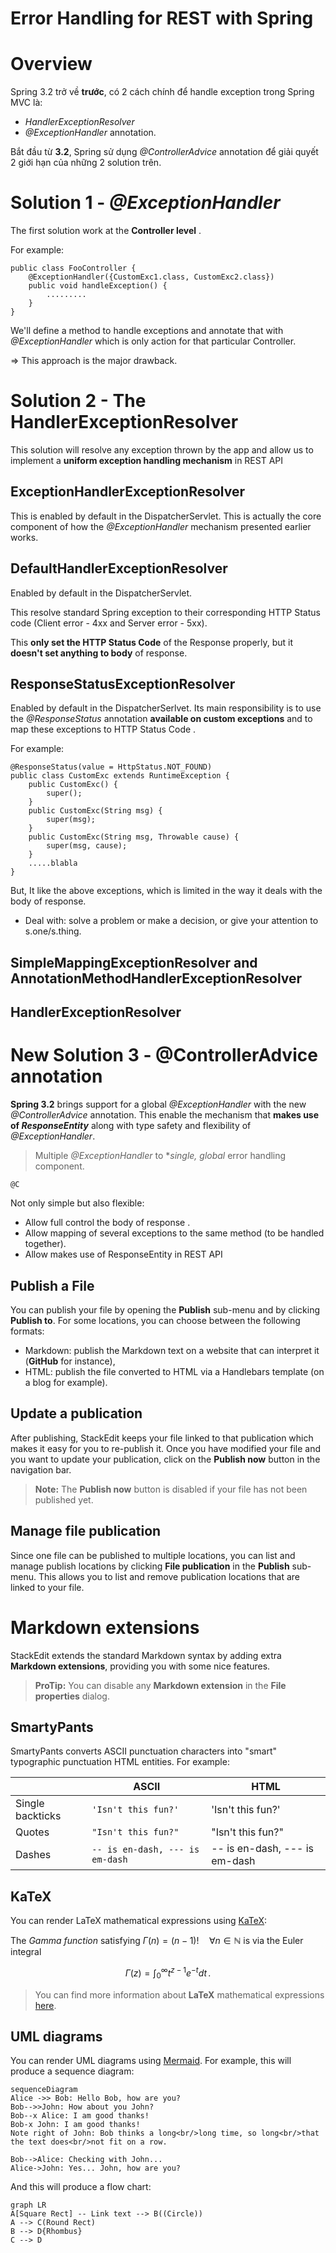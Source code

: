 # Error Handling for REST with Spring

# Overview
Spring 3.2 trở về **trước**, có 2 cách chính để handle exception trong Spring MVC là:
* *HandlerExceptionResolver*
* *@ExceptionHandler* annotation.

Bắt đầu từ **3.2**, Spring sử dụng *@ControllerAdvice* annotation để giải quyết 2 giới hạn của những 2 solution trên.


# Solution 1 - *@ExceptionHandler*
The first solution work at the **Controller level** .

For example:

    public class FooController {
	    @ExceptionHandler({CustomExc1.class, CustomExc2.class})
	    public void handleException() {
		    .........
	    }
    }

We'll define a method to handle exceptions and annotate that with *@ExceptionHandler* which is only action for that particular Controller.

=> This approach is the major drawback.

# Solution 2 - The HandlerExceptionResolver
This solution will resolve any exception thrown by the app and allow us to implement a **uniform exception handling mechanism** in REST API

## ExceptionHandlerExceptionResolver
This is enabled by default in the DispatcherServlet. This is actually the core component of how the *@ExceptionHandler* mechanism presented earlier works. 
## DefaultHandlerExceptionResolver
Enabled by default in the DispatcherServlet.

This resolve standard Spring exception to their corresponding HTTP Status code (Client error - 4xx and Server error - 5xx).

This **only set the HTTP Status Code** of the Response properly, but it **doesn't set anything to body** of response.

## ResponseStatusExceptionResolver
Enabled by default in the DispatcherSerlvet. 
Its main responsibility is to use the *@ResponseStatus* annotation **available on custom exceptions** and to map these exceptions to HTTP Status Code .

For example:

    @ResponseStatus(value = HttpStatus.NOT_FOUND)
    public class CustomExc extends RuntimeException {
	    public CustomExc() {
		    super();
	    }
	    public CustomExc(String msg) {
		    super(msg);
	    }
	    public CustomExc(String msg, Throwable cause) {
		    super(msg, cause);
	    }
	    .....blabla
    }

But, It like the above exceptions, which is limited in the way it deals with the body of response.
* Deal with: solve a problem or make a decision, or give your attention to s.one/s.thing.

## SimpleMappingExceptionResolver and AnnotationMethodHandlerExceptionResolver


## HandlerExceptionResolver


# New Solution 3 - @ControllerAdvice annotation

**Spring 3.2** brings support for a  global *@ExceptionHandler* with the new *@ControllerAdvice* annotation. This enable the mechanism that **makes use of *ResponseEntity*** along with type safety and flexibility of *@ExceptionHandler*.

> Multiple *@ExceptionHandler* to **single, global* error handling component.

    @C

Not only simple but also flexible:

 - Allow full control the body of response .
 - Allow mapping of several exceptions to the same method (to be handled together).
 - Allow makes use of ResponseEntity in REST API

## Publish a File

You can publish your file by opening the **Publish** sub-menu and by clicking **Publish to**. For some locations, you can choose between the following formats:

- Markdown: publish the Markdown text on a website that can interpret it (**GitHub** for instance),
- HTML: publish the file converted to HTML via a Handlebars template (on a blog for example).

## Update a publication

After publishing, StackEdit keeps your file linked to that publication which makes it easy for you to re-publish it. Once you have modified your file and you want to update your publication, click on the **Publish now** button in the navigation bar.

> **Note:** The **Publish now** button is disabled if your file has not been published yet.

## Manage file publication

Since one file can be published to multiple locations, you can list and manage publish locations by clicking **File publication** in the **Publish** sub-menu. This allows you to list and remove publication locations that are linked to your file.


# Markdown extensions

StackEdit extends the standard Markdown syntax by adding extra **Markdown extensions**, providing you with some nice features.

> **ProTip:** You can disable any **Markdown extension** in the **File properties** dialog.


## SmartyPants

SmartyPants converts ASCII punctuation characters into "smart" typographic punctuation HTML entities. For example:

|                |ASCII                          |HTML                         |
|----------------|-------------------------------|-----------------------------|
|Single backticks|`'Isn't this fun?'`            |'Isn't this fun?'            |
|Quotes          |`"Isn't this fun?"`            |"Isn't this fun?"            |
|Dashes          |`-- is en-dash, --- is em-dash`|-- is en-dash, --- is em-dash|


## KaTeX

You can render LaTeX mathematical expressions using [KaTeX](https://khan.github.io/KaTeX/):

The *Gamma function* satisfying $\Gamma(n) = (n-1)!\quad\forall n\in\mathbb N$ is via the Euler integral

$$
\Gamma(z) = \int_0^\infty t^{z-1}e^{-t}dt\,.
$$

> You can find more information about **LaTeX** mathematical expressions [here](http://meta.math.stackexchange.com/questions/5020/mathjax-basic-tutorial-and-quick-reference).


## UML diagrams

You can render UML diagrams using [Mermaid](https://mermaidjs.github.io/). For example, this will produce a sequence diagram:

```mermaid
sequenceDiagram
Alice ->> Bob: Hello Bob, how are you?
Bob-->>John: How about you John?
Bob--x Alice: I am good thanks!
Bob-x John: I am good thanks!
Note right of John: Bob thinks a long<br/>long time, so long<br/>that the text does<br/>not fit on a row.

Bob-->Alice: Checking with John...
Alice->John: Yes... John, how are you?
```

And this will produce a flow chart:

```mermaid
graph LR
A[Square Rect] -- Link text --> B((Circle))
A --> C(Round Rect)
B --> D{Rhombus}
C --> D
```
<!--stackedit_data:
eyJoaXN0b3J5IjpbMTMxMTM4NzQ3NywxMDE2NjUzMjMwLC03Mj
ExNTA5NzQsMTQyNTA3OTMxMSwtMTA4MDQ0MzI4OSwyNTA4MzY2
OTYsOTIxMzcyNTUwLC0xOTM1MjQ2MzM0XX0=
-->